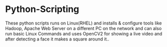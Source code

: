 # Python-Scripting
These python scripts runs on Linux(RHEL) and installs &amp; configure tools like Hadoop, Apache Web Server on a different PC on the network and can also run basic Linux Commands and uses OpenCV2 for showing a live video and after detecting a face it makes a square around it..
